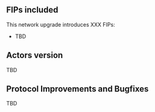 ## FIPs included

This network upgrade introduces XXX FIPs:

- TBD

## Actors version
TBD

## Protocol Improvements and Bugfixes

TBD
